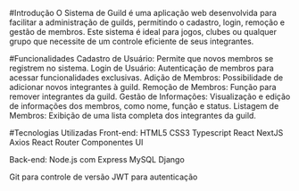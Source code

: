 #Introdução
O Sistema de Guild é uma aplicação web desenvolvida para facilitar a administração de guilds, permitindo o cadastro, login, remoção e gestão de membros. Este sistema é ideal para jogos, clubes ou qualquer grupo que necessite de um controle eficiente de seus integrantes.

#Funcionalidades
Cadastro de Usuário: Permite que novos membros se registrem no sistema.
Login de Usuário: Autenticação de membros para acessar funcionalidades exclusivas.
Adição de Membros: Possibilidade de adicionar novos integrantes à guild.
Remoção de Membros: Função para remover integrantes da guild.
Gestão de Informações: Visualização e edição de informações dos membros, como nome, função e status.
Listagem de Membros: Exibição de uma lista completa dos integrantes da guild.

#Tecnologias Utilizadas
Front-end:
HTML5
CSS3
Typescript
React
NextJS
Axios
React Router
Componentes UI

Back-end:
Node.js com Express
MySQL
Django

Git para controle de versão
JWT para autenticação
